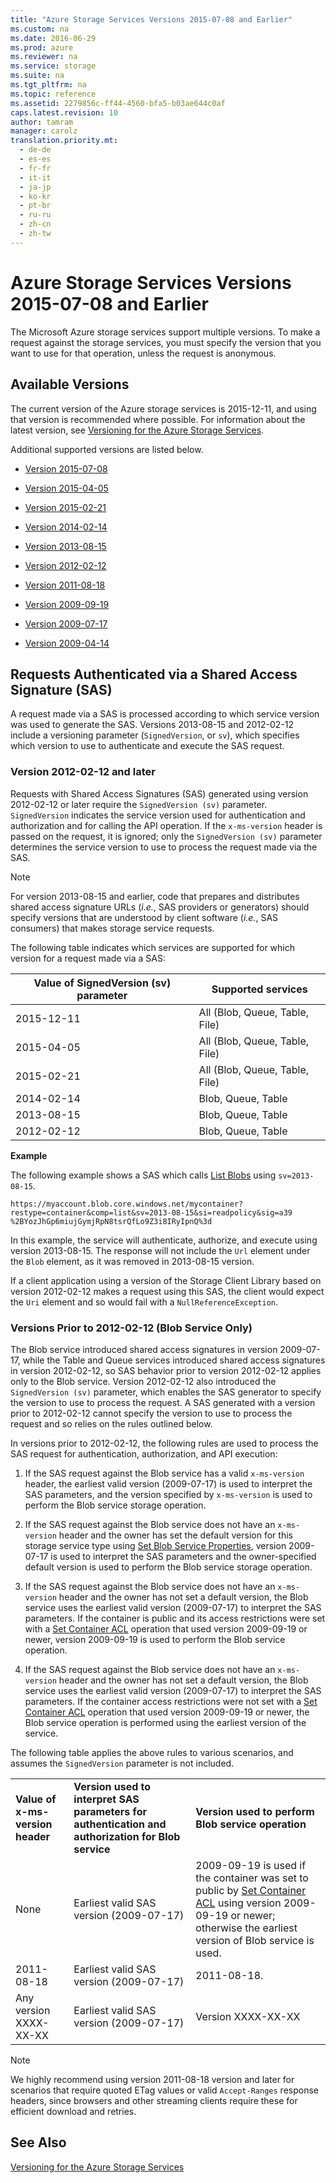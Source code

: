 ```yaml
---
title: "Azure Storage Services Versions 2015-07-08 and Earlier"
ms.custom: na
ms.date: 2016-06-29
ms.prod: azure
ms.reviewer: na
ms.service: storage
ms.suite: na
ms.tgt_pltfrm: na
ms.topic: reference
ms.assetid: 2279856c-ff44-4560-bfa5-b03ae644c0af
caps.latest.revision: 10
author: tamram
manager: carolz
translation.priority.mt: 
  - de-de
  - es-es
  - fr-fr
  - it-it
  - ja-jp
  - ko-kr
  - pt-br
  - ru-ru
  - zh-cn
  - zh-tw
---
```

# Azure Storage Services Versions 2015-07-08 and Earlier
The Microsoft Azure storage services support multiple versions. To make a request against the storage services, you must specify the version that you want to use for that operation, unless the request is anonymous.  
  
## Available Versions  
 The current version of the Azure storage services is 2015-12-11, and using that version is recommended where possible. For information about the latest version, see [Versioning for the Azure Storage Services](../StorageServicesREST/Versioning-for-the-Azure-Storage-Services.md).  
  
 Additional supported versions are listed below.  
  
-   [Version 2015-07-08](../StorageServicesREST/Version-2015-07-08.md)  
  
-   [Version 2015-04-05](../StorageServicesREST/Version-2015-04-05.md)  
  
-   [Version 2015-02-21](../StorageServicesREST/Version-2015-02-21.md)  
  
-   [Version 2014-02-14](../StorageServicesREST/Version-2014-02-14.md)  
  
-   [Version 2013-08-15](../StorageServicesREST/Version-2013-08-15.md)  
  
-   [Version 2012-02-12](../StorageServicesREST/Version-2012-02-12.md)  
  
-   [Version 2011-08-18](../StorageServicesREST/Version-2011-08-18.md)  
  
-   [Version 2009-09-19](../StorageServicesREST/Version-2009-09-19.md)  
  
-   [Version 2009-07-17](../StorageServicesREST/Version-2009-07-17.md)  
  
-   [Version 2009-04-14](../StorageServicesREST/Version-2009-04-14.md)  
  
## Requests Authenticated via a Shared Access Signature (SAS)  
 A request made via a SAS is processed according to which service version was used to generate the SAS. Versions 2013-08-15 and 2012-02-12 include a versioning parameter (`SignedVersion`, or `sv`), which specifies which version to use to authenticate and execute the SAS request.  
  
### Version 2012-02-12 and later  
 Requests with Shared Access Signatures (SAS) generated using version 2012-02-12 or later require the `SignedVersion (sv)` parameter. `SignedVersion` indicates the service version used for authentication and authorization and for calling the API operation. If the `x-ms-version` header is passed on the request, it is ignored; only the `SignedVersion (sv)` parameter determines the service version to use to process the request made via the SAS.  
  
> [!NOTE]
>  For version 2013-08-15 and earlier, code that prepares and distributes shared access signature URLs (*i.e.*, SAS providers or generators) should specify versions that are understood by client software (*i.e.*, SAS consumers) that makes storage service requests.  
  
 The following table indicates which services are supported for which version for a request made via a SAS:  
  
|Value of SignedVersion (sv) parameter|Supported services|  
|---------------------------------------------|------------------------|  
|2015-12-11|All (Blob, Queue, Table, File)|  
|2015-04-05|All (Blob, Queue, Table, File)|  
|2015-02-21|All (Blob, Queue, Table, File)|  
|2014-02-14|Blob, Queue, Table|  
|2013-08-15|Blob, Queue, Table|  
|2012-02-12|Blob, Queue, Table|  
  
 **Example**  
  
 The following example shows a SAS which calls [List Blobs](../StorageServicesREST/List-Blobs.md) using `sv=2013-08-15`.  
  
 `https://myaccount.blob.core.windows.net/mycontainer?restype=container&comp=list&sv=2013-08-15&si=readpolicy&sig=a39 %2BYozJhGp6miujGymjRpN8tsrQfLo9Z3i8IRyIpnQ%3d`  
  
 In this example, the service will authenticate, authorize, and execute using version 2013-08-15. The response will not include the `Url` element under the `Blob` element, as it was removed in 2013-08-15 version.  
  
 If a client application using a version of the Storage Client Library based on version 2012-02-12 makes a request using this SAS, the client would expect the `Uri` element and so would fail with a `NullReferenceException`.  
  
### Versions Prior to 2012-02-12 (Blob Service Only)  
 The Blob service introduced shared access signatures in version 2009-07-17, while the Table and Queue services introduced shared access signatures in version 2012-02-12, so SAS behavior prior to version 2012-02-12 applies only to the Blob service. Version 2012-02-12 also introduced the `SignedVersion (sv)` parameter, which enables the SAS generator to specify the version to use to process the request. A SAS generated with a version prior to 2012-02-12 cannot specify the version to use to process the request and so relies on the rules outlined below.  
  
 In versions prior to 2012-02-12, the following rules are used to process the SAS request for authentication, authorization, and API execution:  
  
1.  If the SAS request against the Blob service has a valid `x-ms-version` header, the earliest valid version (2009-07-17) is used to interpret the SAS parameters, and the version specified by `x-ms-version` is used to perform the Blob service storage operation.  
  
2.  If the SAS request against the Blob service does not have an `x-ms-version` header and the owner has set the default version for this storage service type using [Set Blob Service Properties](../StorageServicesREST/Set-Blob-Service-Properties.md), version 2009-07-17 is used to interpret the SAS parameters and the owner-specified default version is used to perform the Blob service storage operation.  
  
3.  If the SAS request against the Blob service does not have an `x-ms-version` header and the owner has not set a default version, the Blob service uses the earliest valid version (2009-07-17) to interpret the SAS parameters. If the container is public and its access restrictions were set with a [Set Container ACL](../StorageServicesREST/Set-Container-ACL.md) operation that used version 2009-09-19 or newer, version 2009-09-19 is used to perform the Blob service operation.  
  
4.  If the SAS request against the Blob service does not have an `x-ms-version` header and the owner has not set a default version, the Blob service uses the earliest valid version (2009-07-17) to interpret the SAS parameters. If the container access restrictions were not set with a [Set Container ACL](../StorageServicesREST/Set-Container-ACL.md) operation that used version 2009-09-19 or newer, the Blob service operation is performed using the earliest version of the service.  
  
 The following table applies the above rules to various scenarios, and assumes the `SignedVersion` parameter is not included.  
  
||||  
|-|-|-|  
|**Value of x-ms-version header**|**Version used to interpret SAS parameters for authentication and authorization for Blob service**|**Version used to perform Blob service operation**|  
|None|Earliest valid SAS version (2009-07-17)|2009-09-19 is used if the container was set to public by [Set Container ACL](../StorageServicesREST/Set-Container-ACL.md) using version 2009-09-19 or newer; otherwise the earliest version of Blob service is used.|  
|2011-08-18|Earliest valid SAS version (2009-07-17)|2011-08-18.|  
|Any version XXXX-XX-XX|Earliest valid SAS version (2009-07-17)|Version XXXX-XX-XX|  
  
> [!NOTE]
>  We highly recommend using version 2011-08-18 version and later for scenarios that require quoted ETag values or valid `Accept-Ranges` response headers, since browsers and other streaming clients require these for efficient download and retries.  
  
## See Also  
 [Versioning for the Azure Storage Services](../StorageServicesREST/Versioning-for-the-Azure-Storage-Services.md)
